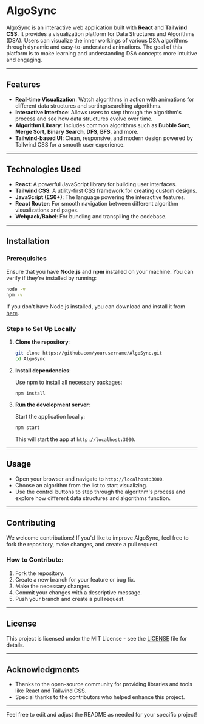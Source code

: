
# AlgoSync

AlgoSync is an interactive web application built with **React** and **Tailwind CSS**. It provides a visualization platform for Data Structures and Algorithms (DSA). Users can visualize the inner workings of various DSA algorithms through dynamic and easy-to-understand animations. The goal of this platform is to make learning and understanding DSA concepts more intuitive and engaging.

---

## Features

- **Real-time Visualization**: Watch algorithms in action with animations for different data structures and sorting/searching algorithms.
- **Interactive Interface**: Allows users to step through the algorithm's process and see how data structures evolve over time.
- **Algorithm Library**: Includes common algorithms such as **Bubble Sort**, **Merge Sort**, **Binary Search**, **DFS**, **BFS**, and more.
- **Tailwind-based UI**: Clean, responsive, and modern design powered by Tailwind CSS for a smooth user experience.

---

## Technologies Used

- **React**: A powerful JavaScript library for building user interfaces.
- **Tailwind CSS**: A utility-first CSS framework for creating custom designs.
- **JavaScript (ES6+)**: The language powering the interactive features.
- **React Router**: For smooth navigation between different algorithm visualizations and pages.
- **Webpack/Babel**: For bundling and transpiling the codebase.
  
---

## Installation

### Prerequisites

Ensure that you have **Node.js** and **npm** installed on your machine. You can verify if they're installed by running:

```bash
node -v
npm -v
```

If you don't have Node.js installed, you can download and install it from [here](https://nodejs.org/).

### Steps to Set Up Locally

1. **Clone the repository**:

   ```bash
   git clone https://github.com/yourusername/AlgoSync.git
   cd AlgoSync
   ```

2. **Install dependencies**:

   Use npm to install all necessary packages:

   ```bash8
   npm install
   ```

3. **Run the development server**:

   Start the application locally:

   ```bash
   npm start
   ```

   This will start the app at `http://localhost:3000`.

---

## Usage

- Open your browser and navigate to `http://localhost:3000`.
- Choose an algorithm from the list to start visualizing.
- Use the control buttons to step through the algorithm's process and explore how different data structures and algorithms function.

---

## Contributing

We welcome contributions! If you'd like to improve AlgoSync, feel free to fork the repository, make changes, and create a pull request.

### How to Contribute:

1. Fork the repository.
2. Create a new branch for your feature or bug fix.
3. Make the necessary changes.
4. Commit your changes with a descriptive message.
5. Push your branch and create a pull request.

---

## License

This project is licensed under the MIT License - see the [LICENSE](LICENSE) file for details.

---

## Acknowledgments

- Thanks to the open-source community for providing libraries and tools like React and Tailwind CSS.
- Special thanks to the contributors who helped enhance this project.

---

Feel free to edit and adjust the README as needed for your specific project!
